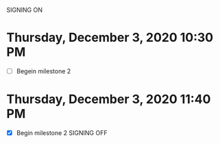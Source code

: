 SIGNING ON
# Thursday, December 3, 2020 10:30 PM
- [ ] Begein milestone 2


# Thursday, December 3, 2020 11:40 PM
- [x] Begin milestone 2
SIGNING OFF